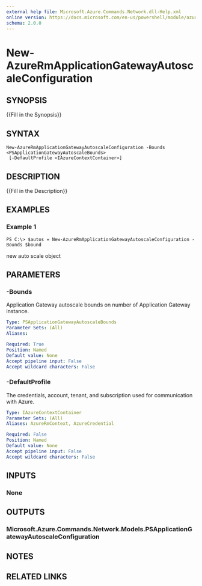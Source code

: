 ```yaml
---
external help file: Microsoft.Azure.Commands.Network.dll-Help.xml
online version: https://docs.microsoft.com/en-us/powershell/module/azurerm.network/new-azurermapplicationgatewayautoscaleconfiguration
schema: 2.0.0
---
```


# New-AzureRmApplicationGatewayAutoscaleConfiguration

## SYNOPSIS
{{Fill in the Synopsis}}

## SYNTAX

```
New-AzureRmApplicationGatewayAutoscaleConfiguration -Bounds <PSApplicationGatewayAutoscaleBounds>
 [-DefaultProfile <IAzureContextContainer>]
```

## DESCRIPTION
{{Fill in the Description}}

## EXAMPLES

### Example 1
```
PS C:\> $autos = New-AzureRmApplicationGatewayAutoscaleConfiguration -Bounds $bound
```

new auto scale object

## PARAMETERS

### -Bounds
Application Gateway autoscale bounds on number of Application Gateway instance.

```yaml
Type: PSApplicationGatewayAutoscaleBounds
Parameter Sets: (All)
Aliases: 

Required: True
Position: Named
Default value: None
Accept pipeline input: False
Accept wildcard characters: False
```

### -DefaultProfile
The credentials, account, tenant, and subscription used for communication with Azure.

```yaml
Type: IAzureContextContainer
Parameter Sets: (All)
Aliases: AzureRmContext, AzureCredential

Required: False
Position: Named
Default value: None
Accept pipeline input: False
Accept wildcard characters: False
```

## INPUTS

### None


## OUTPUTS

### Microsoft.Azure.Commands.Network.Models.PSApplicationGatewayAutoscaleConfiguration


## NOTES

## RELATED LINKS

